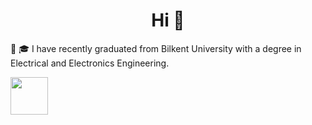 <h1 align="center">Hi 👋</h1>

:tada: :mortar_board: I have recently graduated from Bilkent University with a degree in Electrical and Electronics Engineering.

<img src="http://w3.bilkent.edu.tr/logo/ing-amblem.png" width="60" height="60">
